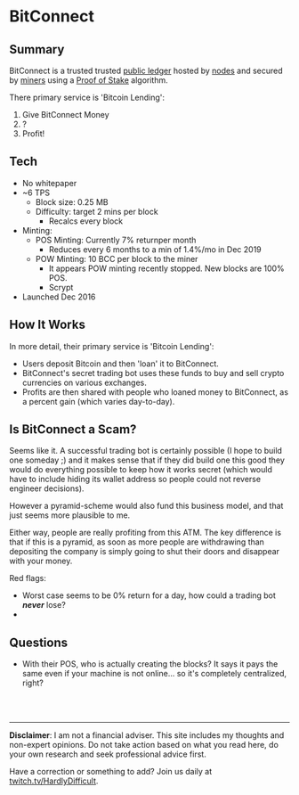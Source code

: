 # BitConnect


## Summary

BitConnect is a trusted trusted [public ledger](about/PublicLedger.md) hosted by [nodes](about/Nodes.md) and secured by [miners](about/Miners.md) using a [Proof of Stake](about/ProofOfStake.md) algorithm.

There primary service is 'Bitcoin Lending':

 1) Give BitConnect Money
 2) ?
 3) Profit!

## Tech

 - No whitepaper
 - ~6 TPS
   - Block size: 0.25 MB
   - Difficulty: target 2 mins per block
     - Recalcs every block
 - Minting:
   - POS Minting: Currently 7% returnper month
      - Reduces every 6 months to a min of 1.4%/mo in Dec 2019
   - POW Minting: 10 BCC per block to the miner
     - It appears POW minting recently stopped.  New blocks are 100% POS.
     - Scrypt
 - Launched Dec 2016


## How It Works

In more detail, their primary service is 'Bitcoin Lending':

 - Users deposit Bitcoin and then 'loan' it to BitConnect.  
 - BitConnect's secret trading bot uses these funds to buy and sell crypto currencies on various exchanges. 
 - Profits are then shared with people who loaned money to BitConnect, as a percent gain (which varies day-to-day).

## Is BitConnect a Scam?

Seems like it.  A successful trading bot is certainly possible (I hope to build one someday ;) and it makes sense that if they did build one this good they would do everything possible to keep how it works secret (which would have to include hiding its wallet address so people could not reverse engineer decisions).  

However a pyramid-scheme would also fund this business model, and that just seems more plausible to me.  

Either way, people are really profiting from this ATM.  The key difference is that if this is a pyramid, as soon as more people are withdrawing than depositing the company is simply going to shut their doors and disappear with your money.

Red flags:

 - Worst case seems to be 0% return for a day, how could a trading bot ***never*** lose?
 - 



## Questions

 - With their POS, who is actually creating the blocks?  It says it pays the same even if your machine is not online... so it's completely centralized, right?


<br><br><hr>  **Disclaimer**: I am not a financial adviser.  This site includes my thoughts and non-expert opinions.  Do not take action based on what you read here, do your own research and seek professional advice first.

Have a correction or something to add?  Join us daily at [twitch.tv/HardlyDifficult](http://twitch.tv/HardlyDifficult).